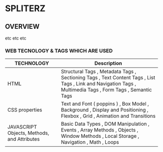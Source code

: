 # SPLITERZ

 ## OVERVIEW
etc etc etc 


### WEB TECNOLOGY & TAGS WHICH ARE USED 

| TECHNOLOGY | Description |
| -------------- | ----------- |
| HTML | Structural Tags ,  Metadata Tags , Sectioning Tags , Text Content Tags , List Tags , Link and Navigation Tags , Multimedia Tags , Form Tags , Semantic Tags |
| CSS properties | Text and Font ( poppins ) , Box Model , Background , Display and Positioning ,  Flexbox , Grid , Animation and Transitions  |
| JAVASCRIPT Objects, Methods, and Attributes | Basic Data Types , DOM Manipulation , Events , Array Methods , Objects , Window Methods , Local Storage , Navigation , Math , Loops |




